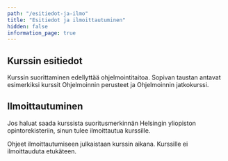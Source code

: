 ```yaml
---
path: "/esitiedot-ja-ilmo"
title: "Esitiedot ja ilmoittautuminen"
hidden: false
information_page: true
---
```


## Kurssin esitiedot

Kurssin suorittaminen edellyttää ohjelmointitaitoa.
Sopivan taustan antavat esimerkiksi kurssit
Ohjelmoinnin perusteet ja Ohjelmoinnin jatkokurssi.

## Ilmoittautuminen

Jos haluat saada kurssista suoritusmerkinnän Helsingin yliopiston opintorekisteriin,
sinun tulee ilmoittautua kurssille.

Ohjeet ilmoittautumiseen julkaistaan kurssin aikana.
Kurssille ei ilmoittauduta etukäteen.
